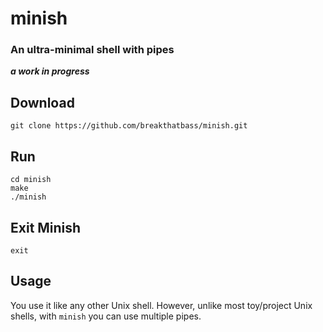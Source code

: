 # minish
### An ultra-minimal shell with pipes
***a work in progress***

## Download
```
git clone https://github.com/breakthatbass/minish.git
```

## Run
```
cd minish
make
./minish
```

## Exit Minish
```
exit
```

## Usage
You use it like any other Unix shell. However, unlike most toy/project Unix shells, with `minish` you can use multiple pipes. 